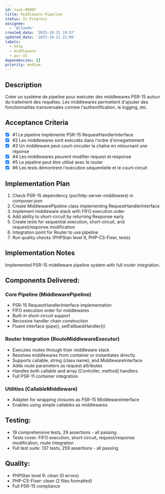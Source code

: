 ```yaml
---
id: task-00007
title: Middleware Pipeline
status: In Progress
assignee:
  - '@claude'
created_date: '2025-10-21 19:57'
updated_date: '2025-10-21 21:09'
labels:
  - http
  - middleware
  - psr-15
dependencies: []
priority: medium
---
```


## Description

<!-- SECTION:DESCRIPTION:BEGIN -->
Créer un système de pipeline pour exécuter des middlewares PSR-15 autour du traitement des requêtes. Les middlewares permettent d'ajouter des fonctionnalités transversales comme l'authentification, le logging, etc.
<!-- SECTION:DESCRIPTION:END -->

## Acceptance Criteria
<!-- AC:BEGIN -->
- [x] #1 Le pipeline implémente PSR-15 RequestHandlerInterface
- [x] #2 Les middlewares sont exécutés dans l'ordre d'enregistrement
- [x] #3 Un middleware peut court-circuiter la chaîne en retournant une réponse
- [x] #4 Les middlewares peuvent modifier request et response
- [x] #5 Le pipeline peut être utilisé avec le router
- [x] #6 Les tests démontrent l'exécution séquentielle et le court-circuit
<!-- AC:END -->

## Implementation Plan

<!-- SECTION:PLAN:BEGIN -->
1. Check PSR-15 dependency (psr/http-server-middleware) in composer.json
2. Create MiddlewarePipeline class implementing RequestHandlerInterface
3. Implement middleware stack with FIFO execution order
4. Add ability to short-circuit by returning Response early
5. Create tests for sequential execution, short-circuit, and request/response modification
6. Integration point for Router to use pipeline
7. Run quality checks (PHPStan level 9, PHP-CS-Fixer, tests)
<!-- SECTION:PLAN:END -->

## Implementation Notes

<!-- SECTION:NOTES:BEGIN -->
Implemented PSR-15 middleware pipeline system with full router integration.

## Components Delivered:

### Core Pipeline (MiddlewarePipeline)
- PSR-15 RequestHandlerInterface implementation
- FIFO execution order for middlewares
- Built-in short-circuit support
- Recursive handler chain construction
- Fluent interface (pipe(), setFallbackHandler())

### Router Integration (RouteMiddlewareExecutor)
- Executes routes through their middleware stack
- Resolves middlewares from container or instantiates directly
- Supports callable, string (class name), and MiddlewareInterface
- Adds route parameters as request attributes
- Handles both callable and array [Controller, method] handlers
- Full PSR-11 container integration

### Utilities (CallableMiddleware)
- Adapter for wrapping closures as PSR-15 MiddlewareInterface
- Enables using simple callables as middlewares

## Testing:
- 19 comprehensive tests, 29 assertions - all passing
- Tests cover: FIFO execution, short-circuit, request/response modification, route integration
- Full test suite: 137 tests, 259 assertions - all passing

## Quality:
- PHPStan level 9: clean (0 errors)
- PHP-CS-Fixer: clean (2 files formatted)
- Full PSR-15 compliance
<!-- SECTION:NOTES:END -->
